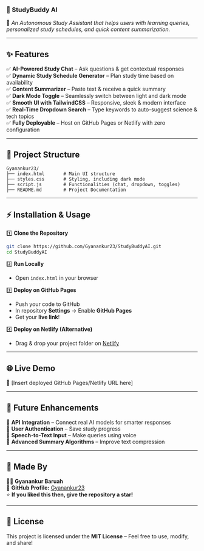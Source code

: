 ### **📌 StudyBuddy AI**
🚀 *An Autonomous Study Assistant that helps users with learning queries, personalized study schedules, and quick content summarization.*

---

## **✨ Features**
✅ **AI-Powered Study Chat** – Ask questions & get contextual responses  
✅ **Dynamic Study Schedule Generator** – Plan study time based on availability  
✅ **Content Summarizer** – Paste text & receive a quick summary  
✅ **Dark Mode Toggle** – Seamlessly switch between light and dark mode  
✅ **Smooth UI with TailwindCSS** – Responsive, sleek & modern interface  
✅ **Real-Time Dropdown Search** – Type keywords to auto-suggest science & tech topics  
✅ **Fully Deployable** – Host on GitHub Pages or Netlify with zero configuration  

---

## **📂 Project Structure**
```
Gyanankur23/
├── index.html       # Main UI structure
├── styles.css       # Styling, including dark mode
├── script.js        # Functionalities (chat, dropdown, toggles)
├── README.md        # Project Documentation
```

---

## **⚡ Installation & Usage**
1️⃣ **Clone the Repository**  
```bash
git clone https://github.com/Gyanankur23/StudyBuddyAI.git
cd StudyBuddyAI
```

2️⃣ **Run Locally**  
- Open `index.html` in your browser  

3️⃣ **Deploy on GitHub Pages**  
- Push your code to GitHub  
- In repository **Settings** → Enable **GitHub Pages**  
- Get your **live link**!

4️⃣ **Deploy on Netlify (Alternative)**  
- Drag & drop your project folder on [Netlify](https://www.netlify.com/)  

---

## **🌐 Live Demo**
🔗 [Insert deployed GitHub Pages/Netlify URL here]  

---

## **🚀 Future Enhancements**
📌 **API Integration** – Connect real AI models for smarter responses  
📌 **User Authentication** – Save study progress  
📌 **Speech-to-Text Input** – Make queries using voice  
📌 **Advanced Summary Algorithms** – Improve text compression  

---

## **🙌 Made By**
👨‍💻 **Gyanankur Baruah**  
🔗 **GitHub Profile:** [Gyanankur23](https://github.com/Gyanankur23)  
⭐ **If you liked this then, give the repository a star!**  

---

## **📜 License**
This project is licensed under the **MIT License** – Feel free to use, modify, and share!  
